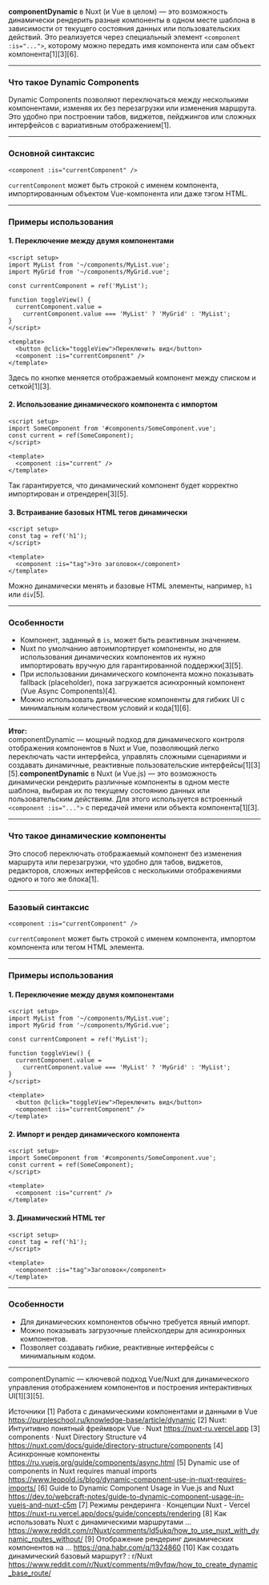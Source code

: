 **componentDynamic** в Nuxt (и Vue в целом) — это возможность динамически рендерить разные компоненты в одном месте шаблона в зависимости от текущего состояния данных или пользовательских действий. Это реализуется через специальный элемент `<component :is="...">`, которому можно передать имя компонента или сам объект компонента[1][3][6].

---

### Что такое Dynamic Components

Dynamic Components позволяют переключаться между несколькими компонентами, изменяя их без перезагрузки или изменения маршрута. Это удобно при построении табов, виджетов, пейджингов или сложных интерфейсов с вариативным отображением[1].

---

### Основной синтаксис

```vue
<component :is="currentComponent" />
```

`currentComponent` может быть строкой с именем компонента, импортированным объектом Vue-компонента или даже тэгом HTML.

---

### Примеры использования

#### 1. Переключение между двумя компонентами

```vue
<script setup>
import MyList from '~/components/MyList.vue';
import MyGrid from '~/components/MyGrid.vue';

const currentComponent = ref('MyList');

function toggleView() {
  currentComponent.value =
    currentComponent.value === 'MyList' ? 'MyGrid' : 'MyList';
}
</script>

<template>
  <button @click="toggleView">Переключить вид</button>
  <component :is="currentComponent" />
</template>
```

Здесь по кнопке меняется отображаемый компонент между списком и сеткой[1][3].

#### 2. Использование динамического компонента с импортом

```vue
<script setup>
import SomeComponent from '#components/SomeComponent.vue';
const current = ref(SomeComponent);
</script>

<template>
  <component :is="current" />
</template>
```

Так гарантируется, что динамический компонент будет корректно импортирован и отрендерен[3][5].

#### 3. Встраивание базовых HTML тегов динамически

```vue
<script setup>
const tag = ref('h1');
</script>

<template>
  <component :is="tag">Это заголовок</component>
</template>
```

Можно динамически менять и базовые HTML элементы, например, `h1` или `div`[5].

---

### Особенности

- Компонент, заданный в `is`, может быть реактивным значением.
- Nuxt по умолчанию автоимпортирует компоненты, но для использования динамических компонентов их нужно импортировать вручную для гарантированной поддержки[3][5].
- При использовании динамического компонента можно показывать fallback (placeholder), пока загружается асинхронный компонент (Vue Async Components)[4].
- Можно использовать динамические компоненты для гибких UI с минимальным количеством условий и кода[1][6].

---

**Итог:**  
componentDynamic — мощный подход для динамического контроля отображения компонентов в Nuxt и Vue, позволяющий легко переключать части интерфейса, управлять сложными сценариями и создавать динамичные, реактивные пользовательские интерфейсы[1][3][5].**componentDynamic** в Nuxt (и Vue.js) — это возможность динамически рендерить различные компоненты в одном месте шаблона, выбирая их по текущему состоянию данных или пользовательским действиям. Для этого используется встроенный `<component :is="...">` с передачей имени или объекта компонента[1][3].

---

### Что такое динамические компоненты

Это способ переключать отображаемый компонент без изменения маршрута или перезагрузки, что удобно для табов, виджетов, редакторов, сложных интерфейсов с несколькими отображениями одного и того же блока[1].

---

### Базовый синтаксис

```vue
<component :is="currentComponent" />
```

`currentComponent` может быть строкой с именем компонента, импортом компонента или тегом HTML элемента.

---

### Примеры использования

#### 1. Переключение между двумя компонентами

```vue
<script setup>
import MyList from '~/components/MyList.vue';
import MyGrid from '~/components/MyGrid.vue';

const currentComponent = ref('MyList');

function toggleView() {
  currentComponent.value =
    currentComponent.value === 'MyList' ? 'MyGrid' : 'MyList';
}
</script>

<template>
  <button @click="toggleView">Переключить вид</button>
  <component :is="currentComponent" />
</template>
```

#### 2. Импорт и рендер динамического компонента

```vue
<script setup>
import SomeComponent from '#components/SomeComponent.vue';
const current = ref(SomeComponent);
</script>

<template>
  <component :is="current" />
</template>
```

#### 3. Динамический HTML тег

```vue
<script setup>
const tag = ref('h1');
</script>

<template>
  <component :is="tag">Заголовок</component>
</template>
```

---

### Особенности

- Для динамических компонентов обычно требуется явный импорт.
- Можно показывать загрузочные плейсхолдеры для асинхронных компонентов.
- Позволяет создавать гибкие, реактивные интерфейсы с минимальным кодом.

---

componentDynamic — ключевой подход Vue/Nuxt для динамического управления отображением компонентов и построения интерактивных UI[1][3][5].

Источники
[1] Работа с динамическими компонентами и данными в Vue https://purpleschool.ru/knowledge-base/article/dynamic
[2] Nuxt: Интуитивно понятный фреймворк Vue · Nuxt https://nuxt-ru.vercel.app
[3] components · Nuxt Directory Structure v4 https://nuxt.com/docs/guide/directory-structure/components
[4] Асинхронные компоненты https://ru.vuejs.org/guide/components/async.html
[5] Dynamic use of components in Nuxt requires manual imports https://www.leopold.is/blog/dynamic-component-use-in-nuxt-requires-imports/
[6] Guide to Dynamic Component Usage in Vue.js and Nuxt https://dev.to/webcraft-notes/guide-to-dynamic-component-usage-in-vuejs-and-nuxt-c5m
[7] Режимы рендеринга · Концепции Nuxt - Vercel https://nuxt-ru.vercel.app/docs/guide/concepts/rendering
[8] Как использовать Nuxt с динамическими маршрутами ... https://www.reddit.com/r/Nuxt/comments/ld5ukq/how_to_use_nuxt_with_dynamic_routes_without/
[9] Отображение рендеринг динамических компонентов на ... https://qna.habr.com/q/1324860
[10] Как создать динамический базовый маршрут? : r/Nuxt https://www.reddit.com/r/Nuxt/comments/m9vfqw/how_to_create_dynamic_base_route/
